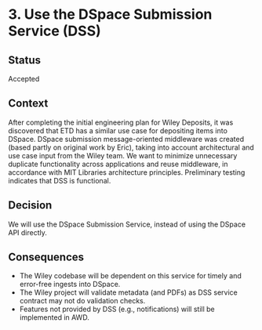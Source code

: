 # 3. Use the DSpace Submission Service (DSS)

## Status

Accepted

## Context

After completing the initial engineering plan for Wiley Deposits, it was
discovered that ETD has a similar use case for depositing items into DSpace. 
DSpace submission message-oriented middleware was created (based partly on original work by Eric), taking into account
architectural and use case input from the Wiley team. We want to minimize unnecessary duplicate functionality
across applications and reuse middleware, in accordance with MIT Libraries architecture principles. Preliminary 
testing indicates that DSS is functional.

## Decision

We will use the DSpace Submission Service, instead of using the DSpace API directly.

## Consequences

* The Wiley codebase will be dependent on this service for timely and error-free ingests into DSpace.
* The Wiley project will validate metadata (and PDFs) as DSS service contract may not do validation checks.
* Features not provided by DSS (e.g., notifications) will still be implemented in AWD.
